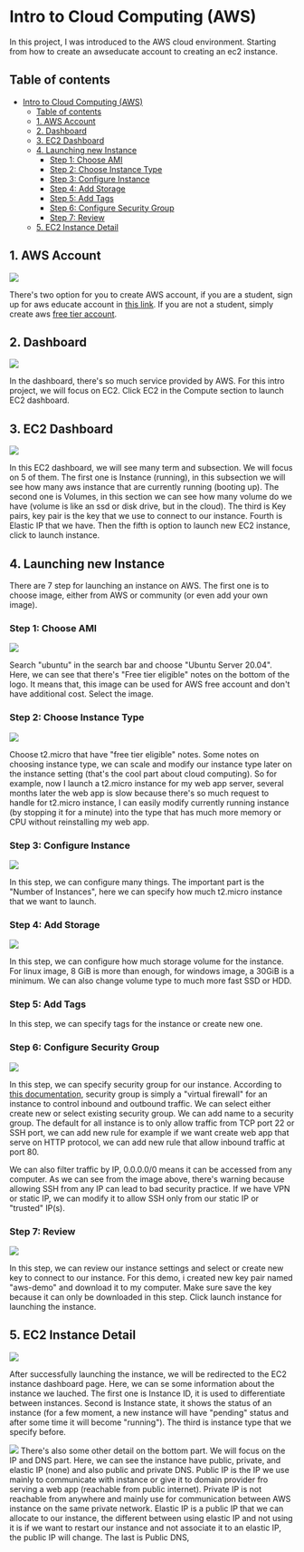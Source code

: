 # Intro to Cloud Computing (AWS)
In this project, I was introduced to the AWS cloud environment. Starting from how to create an awseducate account to creating an ec2 instance.

## Table of contents
- [Intro to Cloud Computing (AWS)](#intro-to-cloud-computing-aws)
  - [Table of contents](#table-of-contents)
  - [1. AWS Account](#1-aws-account)
  - [2. Dashboard](#2-dashboard)
  - [3. EC2 Dashboard](#3-ec2-dashboard)
  - [4. Launching new Instance](#4-launching-new-instance)
    - [Step 1: Choose AMI](#step-1-choose-ami)
    - [Step 2: Choose Instance Type](#step-2-choose-instance-type)
    - [Step 3: Configure Instance](#step-3-configure-instance)
    - [Step 4: Add Storage](#step-4-add-storage)
    - [Step 5: Add Tags](#step-5-add-tags)
    - [Step 6: Configure Security Group](#step-6-configure-security-group)
    - [Step 7: Review](#step-7-review)
  - [5. EC2 Instance Detail](#5-ec2-instance-detail)

## 1. AWS Account
![](img/intro_000.png)

There's two option for you to create AWS account, if you are a student, sign up for aws educate account in [this link](https://www.awseducate.com/). If you are not a student, simply create aws [free tier account](https://aws.amazon.com/free/).

## 2. Dashboard
![](img/intro_001.png)

In the dashboard, there's so much service provided by AWS. For this intro project, we will focus on EC2. Click EC2 in the Compute section to launch EC2 dashboard.

## 3. EC2 Dashboard
![](img/intro_002.png)

In this EC2 dashboard, we will see many term and subsection. We will focus on 5 of them. The first one is Instance (running), in this subsection we will see how many aws instance that are currently running (booting up). The second one is Volumes, in this section we can see how many volume do we have (volume is like an ssd or disk drive, but in the cloud). The third is Key pairs, key pair is the key that we use to connect to our instance. Fourth is Elastic IP that we have. Then the fifth is option to launch new EC2 instance, click to launch instance.

## 4. Launching new Instance

There are 7 step for launching an instance on AWS. The first one is to choose image, either from AWS or community (or even add your own image).

### Step 1: Choose AMI
![](img/intro_003.png)

Search "ubuntu" in the search bar and choose "Ubuntu Server 20.04". Here, we can see that there's "Free tier eligible" notes on the bottom of the logo. It means that, this image can be used for AWS free account and don't have additional cost. Select the image.

### Step 2: Choose Instance Type
![](img/intro_004.png)

Choose t2.micro that have "free tier eligible" notes. Some notes on choosing instance type, we can scale and modify our instance type later on the instance setting (that's the cool part about cloud computing). So for example, now I launch a t2.micro instance for my web app server, several months later the web app is slow because there's so much request to handle for t2.micro instance, I can easily modify currently running instance (by stopping it for a minute) into the type that has much more memory or CPU without reinstalling my web app.

### Step 3: Configure Instance
![](img/intro_005.png)

In this step, we can configure many things. The important part is the "Number of Instances", here we can specify how much t2.micro instance that we want to launch.

### Step 4: Add Storage
![](img/intro_006.png)

In this step, we can configure how much storage volume for the instance. For linux image, 8 GiB is more than enough, for windows image, a 30GiB is a minimum. We can also change volume type to much more fast SSD or HDD.

### Step 5: Add Tags

In this step, we can specify tags for the instance or create new one.

### Step 6: Configure Security Group
![](img/intro_007.png)

In this step, we can specify security group for our instance. According to [this documentation](https://docs.aws.amazon.com/vpc/latest/userguide/VPC_SecurityGroups.html), security group is simply a "virtual firewall" for an instance to control inbound and outbound traffic. We can select either create new or select existing security group. We can add name to a security group. The default for all instance is to only allow traffic from TCP port 22 or SSH port, we can add new rule for example if we want create web app that serve on HTTP protocol, we can add new rule that allow inbound traffic at port 80. 

We can also filter traffic by IP, 0.0.0.0/0 means it can be accessed from any computer. As we can see from the image above, there's warning because allowing SSH from any IP can lead to bad security practice. If we have VPN or static IP, we can modify it to allow SSH only from our static IP or "trusted" IP(s).

### Step 7: Review
![](img/intro_008.png)

In this step, we can review our instance settings and select or create new key to connect to our instance. For this demo, i created new key pair named "aws-demo" and download it to my computer. Make sure save the key because it can only be downloaded in this step. Click launch instance for launching the instance.

## 5. EC2 Instance Detail
![](img/intro_010.png)

After successfully launching the instance, we will be redirected to the EC2 instance dashboard page. Here, we can se some information about the instance we lauched. The first one is Instance ID, it is used to differentiate between instances. Second is Instance state, it shows the status of an instance (for a few moment, a new instance will have "pending" status and after some time it will become "running"). The third is instance type that we specify before.

![](img/intro_011.png)
There's also some other detail on the bottom part. We will focus on the IP and DNS part. Here, we can see the instance have public, private, and elastic IP (none) and also public and private DNS. Public IP is the IP we use mainly to communicate with instance or give it to domain provider fro serving a web app (reachable from public internet). Private IP is not reachable from anywhere and mainly use for communication between AWS instance on the same private network. Elastic IP is a public IP that we can allocate to our instance, the different between using elastic IP and not using it is if we want to restart our instance and not associate it to an elastic IP, the public IP will change. The last is Public DNS,